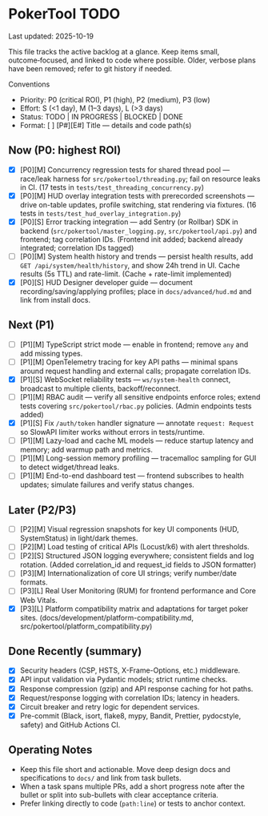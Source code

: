 # PokerTool TODO

Last updated: 2025-10-19

This file tracks the active backlog at a glance. Keep items small, outcome‑focused, and linked to code where possible. Older, verbose plans have been removed; refer to git history if needed.

Conventions
- Priority: P0 (critical ROI), P1 (high), P2 (medium), P3 (low)
- Effort: S (<1 day), M (1–3 days), L (>3 days)
- Status: TODO | IN PROGRESS | BLOCKED | DONE
- Format: [ ] [P#][E#] Title — details and code path(s)

## Now (P0: highest ROI)

- [x] [P0][M] Concurrency regression tests for shared thread pool — race/leak harness for `src/pokertool/threading.py`; fail on resource leaks in CI. (17 tests in `tests/test_threading_concurrency.py`)
- [x] [P0][M] HUD overlay integration tests with prerecorded screenshots — drive on-table updates, profile switching, stat rendering via fixtures. (16 tests in `tests/test_hud_overlay_integration.py`)
- [x] [P0][S] Error tracking integration — add Sentry (or Rollbar) SDK in backend (`src/pokertool/master_logging.py`, `src/pokertool/api.py`) and frontend; tag correlation IDs. (Frontend init added; backend already integrated; correlation IDs tagged)
- [ ] [P0][M] System health history and trends — persist health results, add `GET /api/system/health/history`, and show 24h trend in UI. Cache results (5s TTL) and rate-limit. (Cache + rate-limit implemented)
- [x] [P0][S] HUD Designer developer guide — document recording/saving/applying profiles; place in `docs/advanced/hud.md` and link from install docs.

## Next (P1)

- [ ] [P1][M] TypeScript strict mode — enable in frontend; remove `any` and add missing types.
- [ ] [P1][M] OpenTelemetry tracing for key API paths — minimal spans around request handling and external calls; propagate correlation IDs.
- [x] [P1][S] WebSocket reliability tests — `ws/system-health` connect, broadcast to multiple clients, backoff/reconnect.
- [ ] [P1][M] RBAC audit — verify all sensitive endpoints enforce roles; extend tests covering `src/pokertool/rbac.py` policies. (Admin endpoints tests added)
- [x] [P1][S] Fix `/auth/token` handler signature — annotate `request: Request` so SlowAPI limiter works without errors in tests/runtime.
- [ ] [P1][M] Lazy-load and cache ML models — reduce startup latency and memory; add warmup path and metrics.
- [ ] [P1][M] Long-session memory profiling — tracemalloc sampling for GUI to detect widget/thread leaks.
- [ ] [P1][M] End-to-end dashboard test — frontend subscribes to health updates; simulate failures and verify status changes.

## Later (P2/P3)

- [ ] [P2][M] Visual regression snapshots for key UI components (HUD, SystemStatus) in light/dark themes.
- [ ] [P2][M] Load testing of critical APIs (Locust/k6) with alert thresholds.
- [ ] [P2][S] Structured JSON logging everywhere; consistent fields and log rotation. (Added correlation_id and request_id fields to JSON formatter)
- [ ] [P3][M] Internationalization of core UI strings; verify number/date formats.
- [ ] [P3][L] Real User Monitoring (RUM) for frontend performance and Core Web Vitals.
- [x] [P3][L] Platform compatibility matrix and adaptations for target poker sites. (docs/development/platform-compatibility.md, src/pokertool/platform_compatibility.py)

## Done Recently (summary)

- [x] Security headers (CSP, HSTS, X-Frame-Options, etc.) middleware.
- [x] API input validation via Pydantic models; strict runtime checks.
- [x] Response compression (gzip) and API response caching for hot paths.
- [x] Request/response logging with correlation IDs; latency in headers.
- [x] Circuit breaker and retry logic for dependent services.
- [x] Pre-commit (Black, isort, flake8, mypy, Bandit, Prettier, pydocstyle, safety) and GitHub Actions CI.

## Operating Notes

- Keep this file short and actionable. Move deep design docs and specifications to `docs/` and link from task bullets.
- When a task spans multiple PRs, add a short progress note after the bullet or split into sub-bullets with clear acceptance criteria.
- Prefer linking directly to code (`path:line`) or tests to anchor context.
